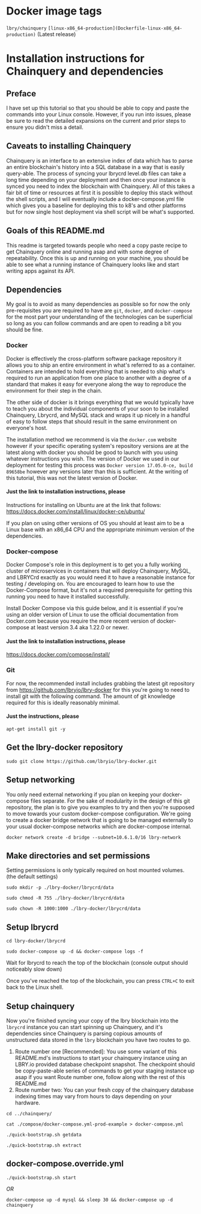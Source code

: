 # Docker image tags
`lbry/chainquery`
`[linux-x86_64-production](Dockerfile-linux-x86_64-production)` (Latest release)

# Installation instructions for Chainquery and dependencies
## Preface
I have set up this tutorial so that you should be able to copy and paste the commands into your Linux console.  However, if you run into issues, please be sure to read the detailed expansions on the current and prior steps to ensure you didn't miss a detail.

## Caveats to installing Chainquery
Chainquery is an interface to an extensive index of data which has to parse an entire blockchain's history into a SQL database in a way that is easily query-able.  The process of syncing your lbrycrd level.db files can take a long time depending on your deployment and then once your instance is synced you need to index the blockchain with Chainquery.  All of this takes a fair bit of time or resources at first it is possible to deploy this stack without the shell scripts, and I will eventually include a docker-compose.yml file which gives you a baseline for deploying this to k8's and other platforms but for now single host deployment via shell script will be what's supported.

## Goals of this README.md
This readme is targeted towards people who need a copy paste recipe to get Chainquery online and running asap and with some degree of repeatability.  Once this is up and running on your machine, you should be able to see what a running instance of Chainquery looks like and start writing apps against its API.

## Dependencies
My goal is to avoid as many dependencies as possible so for now the only pre-requisites you are required to have are `git`, `docker`, and `docker-compose` for the most part your understanding of the technologies can be superficial so long as you can follow commands and are open to reading a bit you should be fine.

### Docker

Docker is effectively the cross-platform software package repository it allows you to ship an entire environment in what's referred to as a container. Containers are intended to hold everything that is needed to ship what's required to run an application from one place to another with a degree of a standard that makes it easy for everyone along the way to reproduce the environment for their step in the chain.

The other side of docker is it brings everything that we would typically have to teach you about the individual components of your soon to be installed Chainquery, Lbrycrd, and MySQL stack and wraps it up nicely in a handful of easy to follow steps that should result in the same environment on everyone's host.

The installation method we recommend is via the `docker.com` website however if your specific operating system's repository versions are at the latest along with docker you should be good to launch with you using whatever instructions you wish.  The version of Docker we used in our deployment for testing this process was `Docker version 17.05.0-ce, build 89658be` however any versions later than this is sufficient.  At the writing of this tutorial, this was not the latest version of Docker.

#### Just the link to installation instructions, please
Instructions for installing on Ubuntu are at the link that follows:
https://docs.docker.com/install/linux/docker-ce/ubuntu/

If you plan on using other versions of OS you should at least aim to be a Linux base with an x86_64 CPU and the appropriate minimum version of the dependencies.

### Docker-compose
Docker Compose's role in this deployment is to get you a fully working cluster of microservices in containers that will deploy Chainquery, MySQL, and LBRYCrd exactly as you would need it to have a reasonable instance for testing / developing on.  You are encouraged to learn how to use the Docker-Compose format, but it's not a required prerequisite for getting this running you need to have it installed successfully.

Install Docker Compose via this guide below, and it is essential if you're using an older version of Linux to use the official documentation from Docker.com because you require the more recent version of docker-compose at least version 3.4 aka 1.22.0 or newer.

#### Just the link to installation instructions, please
https://docs.docker.com/compose/install/

### Git
For now, the recommended install includes grabbing the latest git repository from https://github.com/lbryio/lbry-docker for this you're going to need to install git with the following command.  The amount of git knowledge required for this is ideally reasonably minimal.

#### Just the instructions, please
`apt-get install git -y`

## Get the lbry-docker repository

`sudo git clone https://github.com/lbryio/lbry-docker.git`

## Setup networking

You only need external networking if you plan on keeping your docker-compose files separate.
For the sake of modularity in the design of this git repository, the plan is to give you examples to try and then you're supposed to move towards your custom docker-compose configuration.  We're going to create
a docker bridge network that is going to be managed externally to your usual docker-compose networks which are docker-compose internal.

`docker network create -d bridge --subnet=10.6.1.0/16 lbry-network`

## Make directories and set permissions

Setting permissions is only typically required on host mounted volumes. (the default settings)

`sudo mkdir -p ./lbry-docker/lbrycrd/data`

`sudo chmod -R 755 ./lbry-docker/lbrycrd/data`

`sudo chown -R 1000:1000 ./lbry-docker/lbrycrd/data`

## Setup lbrycrd

`cd lbry-docker/lbrycrd`

`sudo docker-compose up -d && docker-compose logs -f`

Wait for lbrycrd to reach the top of the blockchain (console output should noticeably slow down)

Once you've reached the top of the blockchain, you can press `CTRL+C` to exit back to the Linux shell.

## Setup chainquery

Now you're finished syncing your copy of the lbry blockchain into the `lbrycrd` instance you can start spinning up Chainquery, and it's dependencies since Chainquery is parsing copious amounts of unstructured data stored in the `lbry` blockchain you have two routes to go.

1. Route number one [Recommended]: You use some variant of this README.md's instructions to start your chainquery instance using an LBRY.io provided database checkpoint snapshot.  The checkpoint should be copy-paste-able series of commands to get your staging instance up asap if you want Route number one, follow along with the rest of this README.md
2. Route number two: You can your fresh copy of the chainquery database indexing times may vary from hours to days depending on your hardware.

`cd ../chainquery/`

`cat ./compose/docker-compose.yml-prod-example > docker-compose.yml`

`./quick-bootstrap.sh getdata`

`./quick-bootstrap.sh extract`

## docker-compose.override.yml

`./quick-bootstrap.sh start`

*OR*

`docker-compose up -d mysql && sleep 30 && docker-compose up -d chainquery`
